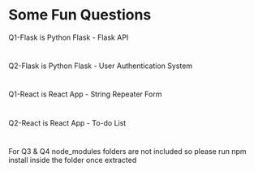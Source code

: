 # Some Fun Questions
Q1-Flask is Python Flask - Flask API
#
Q2-Flask is Python Flask - User Authentication System
#
Q1-React is React App - String Repeater Form
#
Q2-React is React App - To-do List
#
For Q3 & Q4 node_modules folders are not included so please run npm install inside the folder once extracted

